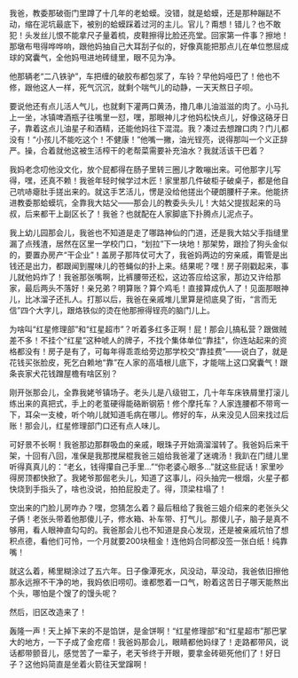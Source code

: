 我爸，教委那破衙门里蹲了十几年的老蛤蟆。没错，就是蛤蟆，还是那种蹦跶不动，缩在泥坑最底下，被别的蛤蟆踩着过河的主儿。官儿？甭想！错儿？也不敢犯！头发丝儿恨不能拿尺子量着梳，皮鞋擦得比脸还亮堂。回家第一件事？擦地！那墩布甩得哗哗响，跟他妈抽自己大耳刮子似的，好像真能把那点儿在单位憋屈成球的窝囊气，全他妈甩进地砖缝里，眼不见为净。

他那辆老“二八铁驴”，车把缠的破胶布都包浆了，车铃？早他妈哑巴了！他也不修，跟他这人一样，死气沉沉，就剩个喘气儿的动静，一天天熬日子呗。

要说他还有点儿活人气儿，也就剩下灌两口黄汤，撸几串儿油滋滋的肉了。小马扎上一坐，冰镇啤酒瓶子往嘴里一怼，嘿，那眼神儿才他妈松快点儿，好像这硌牙日子，靠着这点儿油星子和酒精，还能他妈往下混混。我？凑过去想蹭口肉？门儿都没有！“小孩儿不能吃这个！不健康！”他嘴一撇，油光锃亮，说得那叫一个义正辞严。操，合着就他这被生活榨干的老帮菜需要补充油水？我就活该干巴着？

我妈老念叨他没文化，放个屁都得在肠子里转三圈儿才敢嘣出来。可他那字儿写得，嘿，还真不赖！我爸年轻时候学过木匠！家里那几件破柜子破桌子，都是他自己吭哧瘪肚手搓出来的。就这手艺活儿，愣是没给他搓出个硬朗腰杆子来。他能挤进教委那蛤蟆坑，全靠我大姑父——那会儿的教委头头儿！大姑父提拔起来的马叔，后来都干上副区长了！我爸？也就配在人家脚底下扑腾点儿泥点子。

我上幼儿园那会儿，我爸也不知道是走了哪路神仙的门道，还是我大姑父手指缝里漏了点残渣，居然在区里一学校门口，“划拉”下一块地！那架势，跟捡了狗头金似的，要置办房产“干企业”！盖房子那阵仗可大了，我爸妈两边的穷亲戚，甭管是出钱还是出力，都跟闻到腥味儿的苍蝇似的扑上来。结果呢？嘿！房子刚戳起来，事儿就他妈炸了！我爸那张嘴啊，比裤腰带还松，这边答应给这家，那边又许给那家，最后两头不落好！亲兄弟？明算账？算个鸡毛！直接算成仇人了！见面那眼神儿，比冰溜子还扎人。打那以后，我爸在亲戚堆儿里算是彻底臭了街，“言而无信”四个大字儿，跟烙铁似的烫在他那擦得锃亮的脑门儿上。

为啥叫“红星修理部”和“红星超市”？听着多红多正啊！屁！那会儿搞私营？跟做贼差不多！不挂个“红星”这种唬人的牌子，不找个集体单位“靠挂”，你连站起来的资格都没有！房子是有了，可每年得乖乖给旁边那学校交“靠挂费”——说白了，就是花钱买张脸皮，死乞白赖地“靠”在人家的高墙根儿底下，才能喘上这口窝囊气！跟条丧家犬花钱蹭屋檐有啥区别？

刚开张那会儿，全靠我姥爷镇场子。老头儿是八级钳工，几十年车床铁屑里打滚儿练出来的真把式，手上的老茧硬得能硌断钢筋！修个摩托车？人家连腰都不带弯一下，耳朵一支棱，听个响儿就知道毛病在哪儿。修好的车，从来没见人回来找过后账！那会儿，红星修理部门口还有点人味儿。

可好景不长啊！我爸那边那群吸血的亲戚，眼珠子开始滴溜溜转了。我爸妈后来干架，十回有八回，准保是我那搅屎棍我爸三姐给我爸灌了迷魂汤！我趴在门缝儿里听得真真儿的：“老幺，钱得攥自己手里…”“你老婆心眼多…”就这些屁话！家里吵得房顶都快掀了。我姥爷那倔老头儿，知道了这事儿，闷头抽完一根烟，火星子都快烧到手指头了，啥也没说，拍拍屁股走了。得，顶梁柱塌了！

空出来的门脸儿房咋办？嘿，您猜怎么着？最后租给了我爸三姐介绍来的老张头父子俩！老张头带着他那傻儿子，修水箱、补车带、打气儿。那傻儿子，脑子是真不够用，看人眼神直勾勾的。我爸那会儿也不知道是良心发现，还是被亲戚坑怕了想积点德，看他们可怜，一个月就要200块租金！连他妈合同都没签一张白纸！纯靠嘴！

就这么着，稀里糊涂过了五六年。日子像潭死水，风没动，草没动，我爸依旧擦他那永远擦不干净的地，我妈依旧唠叨。谁都憋着一口气，盼着这苦日子哪天能熬出个头，哪怕是个馊了的馒头呢？

然后，旧区改造来了！

轰隆一声！天上掉下来的不是馅饼，是金饼啊！“红星修理部”和“红星超市”那巴掌大的地方，一下子成了金疙瘩！我爸妈那会儿，眼睛都他妈绿了！走路都带风，说话都带颤音儿，感觉苦了一辈子，老天爷终于开眼，要拿金砖砸死他们了！好日子？这他妈简直是坐着火箭往天堂蹿啊！

